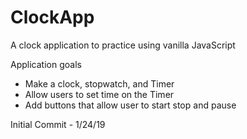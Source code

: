 # ClockApp
A clock application to practice using vanilla JavaScript

Application goals
 - Make a clock, stopwatch, and Timer
 - Allow users to set time on the Timer
 - Add buttons that allow user to start stop and pause

Initial Commit - 1/24/19
